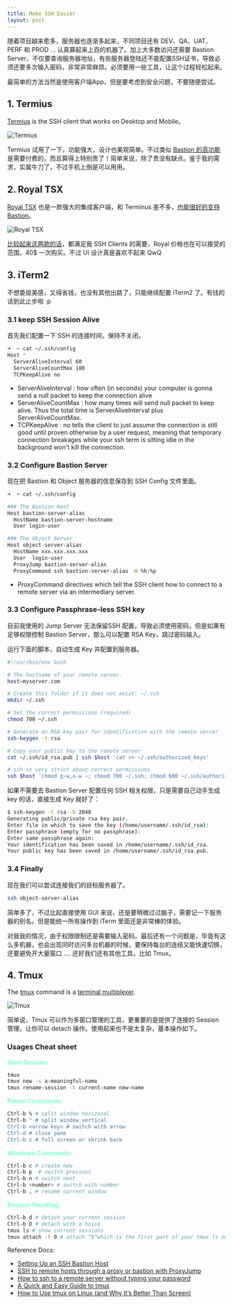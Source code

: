 ```yaml
---
title: Make SSH Easier
layout: post
---
```


随着项目越来愈多，服务器也逐渐多起来，不同项目还有 DEV、QA、UAT、PERF 和 PROD ... 认真算起来上百的机器了。加上大多数访问还需要 Bastion Server，不仅要查询服务器地址，有些服务器登陆还不能配置SSH证书，导致必须还要多次输入密码，非常非常麻烦。必须要用一些工具，让这个过程轻松起来。

最简单的方法当然是使用客户端App，但是要考虑到安全问题，不要随便尝试。

## 1. Termius

[Termius](https://termius.com/) is the SSH client that works on Desktop and Mobile。

![Termius](http://villim.github.io/img/2022/ssh-termius.png)

Termius 试用了一下，功能强大，设计也美观简单。不过类似 [Bastion 的高功能](https://www.facebook.com/termius/videos/connecting-via-bastion-host-in-termius/256034761810916/)是需要付费的，而且算得上特别贵了！简单来说，除了贵没有缺点。鉴于我的需求，实属牛刀了，不过手机上倒是可以用用。


## 2. Royal TSX

[Royal TSX](https://www.royalapps.com/ts/mac/features) 也是一款强大的集成客户端，和 Terminus 差不多，[也能很好的支持 Bastion](https://sabor413blog.wordpress.com/2019/10/04/using-royal-ts-to-connect-to-a-bastion-server-and-tunnel-into-other-systems/)。

![Royal TSX](http://villim.github.io/img/2022/ssh-royaltsx.png)

[比较起来这两款的话](https://www.saashub.com/compare-royal-ts-vs-termius)，都满足我 SSH Clients 的需要，Royal 价格也在可以接受的范围，40$ 一次购买。不过 UI 设计真是喜欢不起来 QwQ


## 3. iTerm2

不想委屈美感，又得省钱，也没有其他出路了，只能继续配置 iTerm2 了。有钱的话到此止步啦 :p

### 3.1 keep SSH Session Alive

首先我们配置一下 SSH 的连接时间，保持不关闭。

```bash
➜  ~ cat ~/.ssh/config
Host *
  ServerAliveInterval 60
  ServerAliveCountMax 180
  TCPKeepAlive no
```

* ServerAliveInterval : how often (in seconds) your computer is gonna send a null packet to keep the connection alive
* ServerAliveCountMax : how many times will send null packet to keep alive. Thus the total time is ServerAliveInterval plus ServerAliveCountMax.
* TCPKeepAlive : no tells the client to just assume the connection is still good until proven otherwise by a user request, meaning that temporary connection breakages while your ssh term is sitting idle in the background won't kill the connection.

### 3.2 Configure Bastion Server

现在把 Bastion 和 Object 服务器的信息保存到 SSH Config 文件里面。

```bash
➜  ~ cat ~/.ssh/config

### The Bastion Host
Host bastion-server-alias
  HostName bastion-server-hostname
  User login-user

### The Object Server
Host object-server-alias
  HostName xxx.xxx.xxx.xxx
  User	login-user
  ProxyJump bastion-server-alias
  ProxyCommand ssh bastion-server-alias -W %h:%p

```

* ProxyCommand directives which tell the SSH client how to connect to a remote server via an intermediary server.

### 3.3 Configure  Passphrase-less SSH key 

目前我使用的 Jump Server 无法保留SSH 配置，导致必须使用密码，但是如果有足够权限控制 Bastion Server，那么可以配置 RSA Key，跳过密码输入。

运行下面的脚本，自动生成 Key 并配置到服务器。

```bash
#!/usr/bin/env bash

# The hostname of your remote server.
host=myserver.com

# Create this folder if it does not exist: ~/.ssh
mkdir ~/.ssh

# Set the correct permissions (required)
chmod 700 ~/.ssh

# Generate an RSA key pair for identification with the remote server
ssh-keygen -t rsa

# Copy your public key to the remote server
cat ~/.ssh/id_rsa.pub | ssh $host 'cat >> ~/.ssh/authorized_keys'

# ssh is very strict about correct permissions
ssh $host 'chmod g-w,o-w ~; chmod 700 ~/.ssh; chmod 600 ~/.ssh/authorized_keys'
```

如果不需要去 Bastion Server 配置任何 SSH 相关权限，只是需要自己动手生成 key 的话，直接生成 Key 就好了：

```bash
$ ssh-keygen -t rsa -b 2048
Generating public/private rsa key pair.
Enter file in which to save the key (/home/username/.ssh/id_rsa):
Enter passphrase (empty for no passphrase):
Enter same passphrase again:
Your identification has been saved in /home/username/.ssh/id_rsa.
Your public key has been saved in /home/username/.ssh/id_rsa.pub.
```

### 3.4 Finally

现在我们可以尝试连接我们的目标服务器了。

```bash
ssh object-server-alias
```
简单多了，不过比起直接使用 GUI 来说，还是要稍微过过脑子，需要记一下服务器的别名。但是能统一所有操作到 iTerm 里面还是非常棒的体验。

对我我的情况，由于权限限制还是需要输入密码。最后还有一个问题是，毕竟有这么多机器，也会出现同时访问多台机器的时候，要保持每台的连结又能快速切换，还要避免开大量窗口 ....  还好我们还有其他工具，比如 Tmux。

## 4. Tmux

The [tmux](https://github.com/tmux/tmux/wiki) command is a [terminal multiplexer](https://www.wikiwand.com/en/Terminal_multiplexer).

![Tmux](http://villim.github.io/img/2022/ssh-tmux.png)

简单说，Tmux 可以作为多窗口管理的工具，更重要的是提供了连接的 Session 管理，让你可以 detach 操作。使用起来也不是太复杂，基本操作如下。

### Usages Cheat sheet

**<font color=Aquamarine>Start Session:</font>**

```bash
tmux
tmux new -s a-meaningful-name
tmux rename-session -t current-name new-name
```

**<font color=Aquamarine>Panes Commands:</font>**

```bash
Ctrl-b % # split window horizonal
Ctrl-b " # split window vertical
Ctrl-b <arrow key> # switch with arrow
Ctrl-d # close pane
Ctrl-b z # full screen or shrink back
```

**<font color=Aquamarine>Windows Commands:</font>**

```bash
Ctrl-b c # create new
Ctrl-b p  # switch previous
Ctrl-b n # switch next
Ctrl-b <number> # switch with number 
Ctrl-b , # rename current window
```

**<font color=Aquamarine>Session Handling:</font>**

```bash
Ctrl-b d # detach your current session
Ctrl-b D # detach with a hoice 
tmux ls # show current sessions
tmux attach -t 0 # attach “0”which is the first part of your tmux ls output 
```

Reference Docs:

* [Setting Up an SSH Bastion Host](https://goteleport.com/blog/ssh-bastion-host/)
* [SSH to remote hosts through a proxy or bastion with ProxyJump](https://www.redhat.com/sysadmin/ssh-proxy-bastion-proxyjump)
* [How to ssh to a remote server without typing your password](https://gist.github.com/slowkow/8798394)
* [A Quick and Easy Guide to tmux](https://www.hamvocke.com/blog/a-quick-and-easy-guide-to-tmux/)
* [How to Use tmux on Linux (and Why It’s Better Than Screen)](https://www.howtogeek.com/671422/how-to-use-tmux-on-linux-and-why-its-better-than-screen/)

